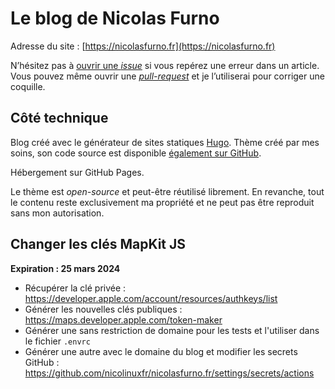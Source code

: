 # Le blog de Nicolas Furno

Adresse du site : [https://nicolasfurno.fr](https://nicolasfurno.fr)

N’hésitez pas à [ouvrir une *issue*](https://github.com/nicolinuxfr/nicolasfurno.fr/issues) si vous repérez une erreur dans un article. Vous pouvez même ouvrir une [*pull-request*](https://github.com/nicolinuxfr/nicolasfurno.fr/pulls) et je l’utiliserai pour corriger une coquille. 

## Côté technique

Blog créé avec le générateur de sites statiques [Hugo](https://github.com/gohugoio/hugo). Thème créé par mes soins, son code source est disponible [également sur GitHub](https://github.com/nicolinuxfr/nicolasfurno).

Hébergement sur GitHub Pages.

Le thème est *open-source* et peut-être réutilisé librement. En revanche, tout le contenu reste exclusivement ma propriété et ne peut pas être reproduit sans mon autorisation.

## Changer les clés MapKit JS

**Expiration : 25 mars 2024**

- Récupérer la clé privée : https://developer.apple.com/account/resources/authkeys/list
- Générer les nouvelles clés publiques : https://maps.developer.apple.com/token-maker
- Générer une sans restriction de domaine pour les tests et l'utiliser dans le fichier `.envrc`
- Générer une autre avec le domaine du blog et modifier les secrets GitHub : https://github.com/nicolinuxfr/nicolasfurno.fr/settings/secrets/actions
